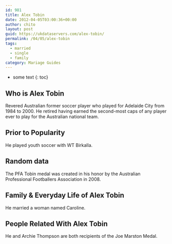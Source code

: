 ```yaml
---
id: 981
title: Alex Tobin
date: 2012-04-05T03:00:36+00:00
author: chito
layout: post
guid: https://ukdataservers.com/alex-tobin/
permalink: /04/05/alex-tobin  
tags:
  - married
  - single
  - family
category: Mariage Guides
---
```


* some text
{: toc}


## Who is  Alex Tobin
                  
                  
                  
Revered Australian former soccer player who played for Adelaide City from 1984 to 2000. He retired having earned the second-most caps of any player ever to play for the Australian national team.
                  
                
                
                
## Prior to Popularity 
                  
                  
                  
He played youth soccer with WT Birkalla.
                  
                
                
                
## Random data 
                  
                  
                  
The PFA Tobin medal was created in his honor by the Australian Professional Footballers Association in 2008.
                  
                
                
                
## Family & Everyday Life of Alex Tobin
                  
                  
                  
He married a woman named Caroline.
                  
                
                
                
## People Related With  Alex Tobin
                  
                  
                  
He and Archie Thompson are both recipients of the Joe Marston Medal.
                  
                
              
            
          
          
          
    
    
  
